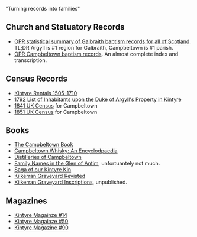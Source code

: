 

"Turning records into families"

## Church and Statuatory Records

* [OPR statistical summary of Galbraith baptism records for all of Scotland](opr-scotland-births.md). TL;DR Argyll is #1 region for Galbraith, Campbeltown is #1 parish.
* [OPR Campbeltown baptism records](opr-campbeltown-births.md). An almost complete index and transcription.

## Census Records

* [Kintyre Rentals 1505-1710](kintyre-rentals-1505-1710.md)
* [1792 List of Inhabitants upon the Duke of Argyll's Property in Kintyre](list-of-inhabitants-upon-the-duke-of-argylls-property-in-kintyre-1792.md)
* [1841 UK Census](scotland-census-1841-campbeltown.md) for Campbeltown
* [1851 UK Census](scotland-census-1851-campbeltown.md) for Campbeltown

## Books

* [The Campbeltown Book](campbeltown.md)
* [Campbeltown Whisky: An Encyclodpaedia](campbeltown-whisky-an-encyclopaedia.md)
* [Distilleries of Campbeltown](distilleries-of-campbeltown.md)
* [Family Names in the Glen of Antim](family-names-in-the-glen-of-antim.md), unfortuantely not much.
* [Saga of our Kintyre Kin](saga-of-our-kintyre-kin.md)
* [Kilkerran Graveyard Revisted](kilkerran-graveyard-revisted.md)
* [Kilkerran Graveyard Inscriptions](kilkerran-graveyard-inscriptions.md), unpublished.

## Magazines

* [Kintyre Magainze #14](kintyre-magazine-14.md)
* [Kintyre Magainze #50](kintyre-magazine-50.md)
* [Kintyre Magazine #90](kintyre-magazine-90.md)
